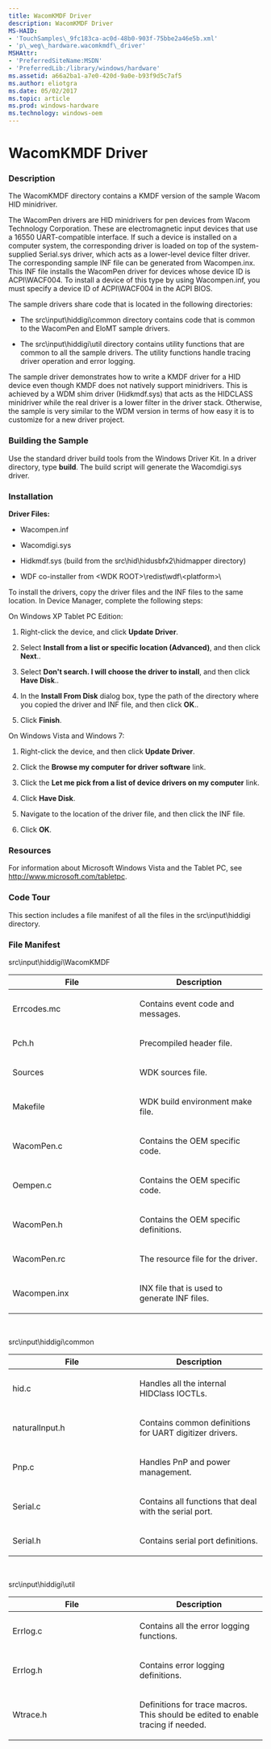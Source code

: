 ```yaml
---
title: WacomKMDF Driver
description: WacomKMDF Driver
MS-HAID:
- 'TouchSamples\_9fc183ca-ac0d-48b0-903f-75bbe2a46e5b.xml'
- 'p\_weg\_hardware.wacomkmdf\_driver'
MSHAttr:
- 'PreferredSiteName:MSDN'
- 'PreferredLib:/library/windows/hardware'
ms.assetid: a66a2ba1-a7e0-420d-9a0e-b93f9d5c7af5
ms.author: eliotgra
ms.date: 05/02/2017
ms.topic: article
ms.prod: windows-hardware
ms.technology: windows-oem
---
```


# WacomKMDF Driver


### Description

The WacomKMDF directory contains a KMDF version of the sample Wacom HID minidriver.

The WacomPen drivers are HID minidrivers for pen devices from Wacom Technology Corporation. These are electromagnetic input devices that use a 16550 UART-compatible interface. If such a device is installed on a computer system, the corresponding driver is loaded on top of the system-supplied Serial.sys driver, which acts as a lower-level device filter driver. The corresponding sample INF file can be generated from Wacompen.inx. This INF file installs the WacomPen driver for devices whose device ID is ACPI\\WACF004. To install a device of this type by using Wacompen.inf, you must specify a device ID of ACPI\\WACF004 in the ACPI BIOS.

The sample drivers share code that is located in the following directories:

-   The src\\input\\hiddigi\\common directory contains code that is common to the WacomPen and EloMT sample drivers.

-   The src\\input\\hiddigi\\util directory contains utility functions that are common to all the sample drivers. The utility functions handle tracing driver operation and error logging.

The sample driver demonstrates how to write a KMDF driver for a HID device even though KMDF does not natively support minidrivers. This is achieved by a WDM shim driver (Hidkmdf.sys) that acts as the HIDCLASS minidriver while the real driver is a lower filter in the driver stack. Otherwise, the sample is very similar to the WDM version in terms of how easy it is to customize for a new driver project.

### Building the Sample

Use the standard driver build tools from the Windows Driver Kit. In a driver directory, type **build**. The build script will generate the Wacomdigi.sys driver.

### Installation

**Driver Files:**

-   Wacompen.inf

-   Wacomdigi.sys

-   Hidkmdf.sys (build from the src\\hid\\hidusbfx2\\hidmapper directory)

-   WDF co-installer from &lt;WDK ROOT&gt;\\redist\\wdf\\&lt;platform&gt;\\

To install the drivers, copy the driver files and the INF files to the same location. In Device Manager, complete the following steps:

On Windows XP Tablet PC Edition:

1.  Right-click the device, and click **Update Driver**.

2.  Select **Install from a list or specific location (Advanced)**, and then click **Next**..

3.  Select **Don't search. I will choose the driver to install**, and then click **Have Disk**..

4.  In the **Install From Disk** dialog box, type the path of the directory where you copied the driver and INF file, and then click **OK**..

5.  Click **Finish**.

On Windows Vista and Windows 7:

1.  Right-click the device, and then click **Update Driver**.

2.  Click the **Browse my computer for driver software** link.

3.  Click the **Let me pick from a list of device drivers on my computer** link.

4.  Click **Have Disk**.

5.  Navigate to the location of the driver file, and then click the INF file.

6.  Click **OK**.

### Resources

For information about Microsoft Windows Vista and the Tablet PC, see http://www.microsoft.com/tabletpc.

### Code Tour

This section includes a file manifest of all the files in the src\\input\\hiddigi directory.

### File Manifest

src\\input\\hiddigi\\WacomKMDF

<table>
<colgroup>
<col width="50%" />
<col width="50%" />
</colgroup>
<thead>
<tr class="header">
<th>File</th>
<th>Description</th>
</tr>
</thead>
<tbody>
<tr class="odd">
<td><p>Errcodes.mc</p></td>
<td><p>Contains event code and messages.</p></td>
</tr>
<tr class="even">
<td><p>Pch.h</p></td>
<td><p>Precompiled header file.</p></td>
</tr>
<tr class="odd">
<td><p>Sources</p></td>
<td><p>WDK sources file.</p></td>
</tr>
<tr class="even">
<td><p>Makefile</p></td>
<td><p>WDK build environment make file.</p></td>
</tr>
<tr class="odd">
<td><p>WacomPen.c</p></td>
<td><p>Contains the OEM specific code.</p></td>
</tr>
<tr class="even">
<td><p>Oempen.c</p></td>
<td><p>Contains the OEM specific code.</p></td>
</tr>
<tr class="odd">
<td><p>WacomPen.h</p></td>
<td><p>Contains the OEM specific definitions.</p></td>
</tr>
<tr class="even">
<td><p>WacomPen.rc</p></td>
<td><p>The resource file for the driver.</p></td>
</tr>
<tr class="odd">
<td><p>Wacompen.inx</p></td>
<td><p>INX file that is used to generate INF files.</p></td>
</tr>
</tbody>
</table>

 

src\\input\\hiddigi\\common

<table>
<colgroup>
<col width="50%" />
<col width="50%" />
</colgroup>
<thead>
<tr class="header">
<th>File</th>
<th>Description</th>
</tr>
</thead>
<tbody>
<tr class="odd">
<td><p>hid.c</p></td>
<td><p>Handles all the internal HIDClass IOCTLs.</p></td>
</tr>
<tr class="even">
<td><p>naturalInput.h</p></td>
<td><p>Contains common definitions for UART digitizer drivers.</p></td>
</tr>
<tr class="odd">
<td><p>Pnp.c</p></td>
<td><p>Handles PnP and power management.</p></td>
</tr>
<tr class="even">
<td><p>Serial.c</p></td>
<td><p>Contains all functions that deal with the serial port.</p></td>
</tr>
<tr class="odd">
<td><p>Serial.h</p></td>
<td><p>Contains serial port definitions.</p></td>
</tr>
</tbody>
</table>

 

src\\input\\hiddigi\\util

<table>
<colgroup>
<col width="50%" />
<col width="50%" />
</colgroup>
<thead>
<tr class="header">
<th>File</th>
<th>Description</th>
</tr>
</thead>
<tbody>
<tr class="odd">
<td><p>Errlog.c</p></td>
<td><p>Contains all the error logging functions.</p></td>
</tr>
<tr class="even">
<td><p>Errlog.h</p></td>
<td><p>Contains error logging definitions.</p></td>
</tr>
<tr class="odd">
<td><p>Wtrace.h</p></td>
<td><p>Definitions for trace macros. This should be edited to enable tracing if needed.</p></td>
</tr>
</tbody>
</table>

 

 

 






